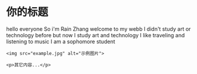 <!DOCTYPE html>
<html>
<head>
    <title>Rain</title>
</head>
<body>
    <h1>你的标题</h1>
    <p>hello everyone
So i'm Rain Zhang
welcome to my webb
I didn't study art or technology before but now I study art and technology
I like traveling and listening to music
I am a sophomore student</p>
    
    <img src="example.jpg" alt="示例图片">

    <p>其它内容...</p>
</body>
</html>